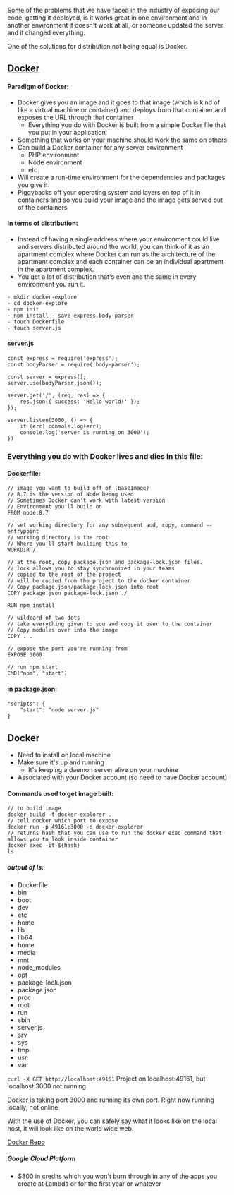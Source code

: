 Some of the problems that we have faced in the industry of exposing our code, getting it deployed, is it works great in one environment and in another environment it doesn't work at all, or someone updated the server and it changed everything.

One of the solutions for distribution not being equal is Docker.

## [Docker](https://docs.docker.com/)

#### Paradigm of Docker:
- Docker gives you an image and it goes to that image (which is kind of like a virtual machine or container) and deploys from that container and exposes the URL through that container
    - Everything you do with Docker is built from a simple Docker file that you put in your application
- Something that works on your machine should work the same on others
- Can build a Docker container for any server environment
    - PHP environment
    - Node environment
    - etc.
- Will create a run-time environment for the dependencies and packages you give it.
- Piggybacks off your operating system and layers on top of it in containers and so you build your image and the image gets served out of the containers

#### In terms of distribution:
- Instead of having a single address where your environment could live and servers distributed around the world, you can think of it as an apartment complex where Docker can run as the architecture of the apartment complex and each container can be an individual apartment in the apartment complex.
- You get a lot of distribution that's even and the same in every environment you run it.

```
- mkdir docker-explore
- cd docker-explore
- npm init
- npm install --save express body-parser
- touch Dockerfile
- touch server.js
```

#### server.js
```
const express = require('express');
const bodyParser = require('body-parser');

const server = express();
server.use(bodyParser.json());

server.get('/', (req, res) => {
    res.json({ success: 'Hello world!' });
});

server.listen(3000, () => {
    if (err) console.log(err);
    console.log('server is running on 3000');
})
```

### Everything you do with Docker lives and dies in this file:

#### Dockerfile:
```
// image you want to build off of (baseImage)
// 8.7 is the version of Node being used
// Sometimes Docker can't work with latest version
// Environment you'll build on
FROM node:8.7

// set working directory for any subsequent add, copy, command -- entrypoint
// working directory is the root
// Where you'll start building this to
WORKDIR /

// at the root, copy package.json and package-lock.json files.
// lock allows you to stay synchronized in your teams
// copied to the root of the project
// will be copied from the project to the docker container
// Copy package.json/package-lock.json into root
COPY package.json package-lock.json ./

RUN npm install

// wildcard of two dots
// take everything given to you and copy it over to the container
// Copy modules over into the image
COPY . . 

// expose the port you're running from
EXPOSE 3000

// run npm start
CMD("npm", "start")
```

#### in package.json:
```
"scripts": {
    "start": "node server.js"
}
```

## Docker
- Need to install on local machine
- Make sure it's up and running
    - It's keeping a daemon server alive on your machine
- Associated with your Docker account (so need to have Docker account)

#### Commands used to get image built:
```
// to build image
docker build -t docker-explorer .
// tell docker which port to expose
docker run -p 49161:3000 -d docker-explorer
// returns hash that you can use to run the docker exec command that allows you to look inside container
docker exec -it ${hash}
ls
```
##### output of ls:
- Dockerfile
- bin
- boot
- dev
- etc
- home
- lib
- lib64
- home
- media
- mnt
- node_modules
- opt
- package-lock.json
- package.json
- proc
- root
- run
- sbin
- server.js
- srv
- sys
- tmp
- usr
- var

`curl -X GET http://localhost:49161`
Project on localhost:49161, but localhost:3000 not running

Docker is taking port 3000 and running its own port.
Right now running locally, not online

With the use of Docker, you can safely say what it looks like on the local host, it will look like on the world wide web.

[Docker Repo](https://github.com/LambdaSchool/DevOps-Deployment-Mini)

##### Google Cloud Platform
- $300 in credits which you won't burn through in any of the apps you create at Lambda or for the first year or whatever




